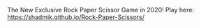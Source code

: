 The New Exclusive Rock Paper Scissor Game in 2020! Play here: https://shadmik.github.io/Rock-Paper-Scissors/
